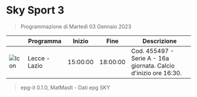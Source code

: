 # Sky Sport 3
> Programmazione di Martedì 03 Gennaio 2023

||Programma|Inizio|Fine|Descrizione|
|---|---|---|---|---|
|![Icon](https://guidatv.sky.it/uuid/e361df8a-fea5-445d-9ca7-a356f691ce9e/cover?md5ChecksumParam=79e2b9b5c17fbfd6eda5960a61f80b59)|Lecce - Lazio|15:00:00|18:00:00|Cod. 455497 - Serie A - 16a giornata. Calcio d&#039;inizio ore 16:30.



 > epg-it 0.1.0, MatMasIt - Dati epg SKY